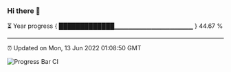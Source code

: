 ### Hi there 👋

⏳ Year progress { █████████████▁▁▁▁▁▁▁▁▁▁▁▁▁▁▁▁▁ } 44.67 %

---

⏰ Updated on Mon, 13 Jun 2022 01:08:50 GMT

![Progress Bar CI](https://github.com/liununu/liununu/workflows/Progress%20Bar%20CI/badge.svg)

